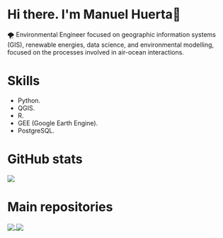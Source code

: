 # Hi there. I'm Manuel Huerta👋

🌪 Environmental Engineer focused on geographic information systems (GIS), renewable energies, data science, and environmental modelling, focused on the processes involved in air-ocean interactions.

# Skills
- Python.
- QGIS.
- R.
- GEE (Google Earth Engine).
- PostgreSQL.


<!--
**maniconaji/maniconaji** is a ✨ _special_ ✨ repository because its `README.md` (this file) appears on your GitHub profile.

Here are some ideas to get you started:

- 🔭 I’m currently working on ...
- 👯 I’m looking to collaborate on ...
- 🤔 I’m looking for help with ...
- 💬 Ask me about ...
- 📫 How to reach me: ...
- 😄 Pronouns: ...
- 
-->

# GitHub stats
![](https://github-readme-stats.vercel.app/api?username=maniconaji&show_icons=true&theme=gruvbox&count_private=true)  

# Main repositories
<a href="https://github.com/anuraghazra/github-readme-stats">
  <img align="center" src="https://github-readme-stats.vercel.app/api/pin/?username=anuraghazra&repo=github-readme-stats" />
</a>
<a href="https://github.com/anuraghazra/convoychat">
  <img align="center" src="https://github-readme-stats.vercel.app/api/pin/?username=anuraghazra&repo=convoychat" />
</a>